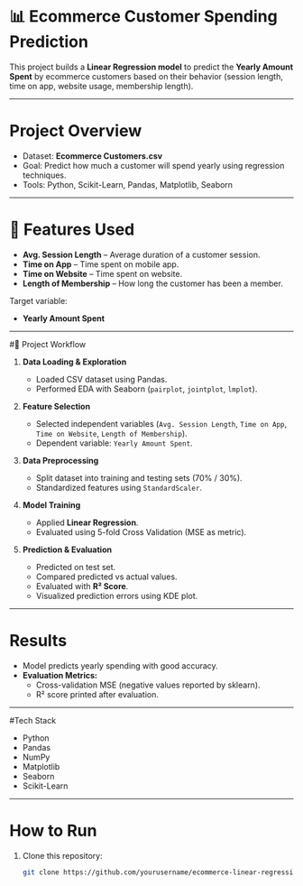 # 📊 Ecommerce Customer Spending Prediction

This project builds a **Linear Regression model** to predict the **Yearly Amount Spent** by ecommerce customers based on their behavior (session length, time on app, website usage, membership length).  

---

# Project Overview
- Dataset: **Ecommerce Customers.csv**  
- Goal: Predict how much a customer will spend yearly using regression techniques.  
- Tools: Python, Scikit-Learn, Pandas, Matplotlib, Seaborn  

---

# 🔑 Features Used
- **Avg. Session Length** – Average duration of a customer session.  
- **Time on App** – Time spent on mobile app.  
- **Time on Website** – Time spent on website.  
- **Length of Membership** – How long the customer has been a member.  

Target variable:
- **Yearly Amount Spent**

---

#📂 Project Workflow
1. **Data Loading & Exploration**
   - Loaded CSV dataset using Pandas.  
   - Performed EDA with Seaborn (`pairplot`, `jointplot`, `lmplot`).  

2. **Feature Selection**
   - Selected independent variables (`Avg. Session Length`, `Time on App`, `Time on Website`, `Length of Membership`).  
   - Dependent variable: `Yearly Amount Spent`.  

3. **Data Preprocessing**
   - Split dataset into training and testing sets (70% / 30%).  
   - Standardized features using `StandardScaler`.  

4. **Model Training**
   - Applied **Linear Regression**.  
   - Evaluated using 5-fold Cross Validation (MSE as metric).  

5. **Prediction & Evaluation**
   - Predicted on test set.  
   - Compared predicted vs actual values.  
   - Evaluated with **R² Score**.  
   - Visualized prediction errors using KDE plot.  

---

# Results
- Model predicts yearly spending with good accuracy.  
- **Evaluation Metrics:**  
  - Cross-validation MSE (negative values reported by sklearn).  
  - R² score printed after evaluation.  

---

 #Tech Stack
- Python  
- Pandas  
- NumPy  
- Matplotlib  
- Seaborn  
- Scikit-Learn  

---

# How to Run
1. Clone this repository:
   ```bash
   git clone https://github.com/yourusername/ecommerce-linear-regression.git
